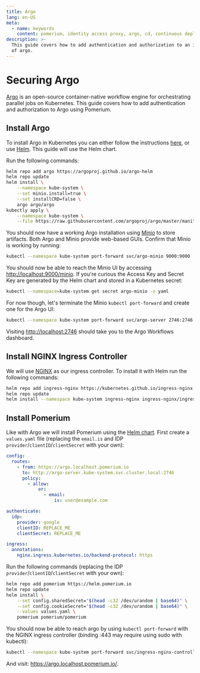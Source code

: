 ```yaml
---
title: Argo
lang: en-US
meta:
  - name: keywords
    content: pomerium, identity access proxy, argo, cd, continuous deployment
description: >-
  This guide covers how to add authentication and authorization to an instance
  of argo.
---
```


# Securing Argo

[Argo](https://argoproj.github.io/workflows) is an open-source container-native workflow engine for orchestrating parallel jobs on Kubernetes. This guide covers how to add authentication and authorization to Argo using Pomerium.

## Install Argo

To install Argo in Kubernetes you can either follow the instructions [here](https://github.com/argoproj/argo/blob/master/docs/getting-started.md), or use [Helm](https://github.com/argoproj/argo-helm/tree/master/charts/argo). This guide will use the Helm chart.

Run the following commands:

```bash
helm repo add argo https://argoproj.github.io/argo-helm
helm repo update
helm install \
    --namespace kube-system \
    --set minio.install=true \
    --set installCRD=false \
    argo argo/argo
kubectly apply \
    --namespace kube-system \
    --file https://raw.githubusercontent.com/argoproj/argo/master/manifests/base/crds/workflow-crd.yaml
```

You should now have a working Argo installation using [Minio](https://min.io/) to store artifacts. Both Argo and Minio provide web-based GUIs. Confirm that Minio is working by running:

```bash
kubectl --namespace kube-system port-forward svc/argo-minio 9000:9000
```

You should now be able to reach the Minio UI by accessing <http://localhost:9000/minio>. If you're curious the Access Key and Secret Key are generated by the Helm chart and stored in a Kubernetes secret:

```bash
kubectl --namespace=kube-system get secret argo-minio -o yaml
```

For now though, let's terminate the Minio `kubectl port-forward` and create one for the Argo UI:

```bash
kubectl --namespace kube-system port-forward svc/argo-server 2746:2746
```

Visiting <http://localhost:2746> should take you to the Argo Workflows dashboard.

## Install NGINX Ingress Controller

We will use [NGINX](https://kubernetes.github.io/ingress-nginx/deploy/#using-helm) as our ingress controller. To install it with Helm run the following commands:

```bash
helm repo add ingress-nginx https://kubernetes.github.io/ingress-nginx
helm repo update
helm install --namespace kube-system ingress-nginx ingress-nginx/ingress-nginx
```

## Install Pomerium

Like with Argo we will install Pomerium using the [Helm chart](https://github.com/pomerium/pomerium-helm). First create a `values.yaml` file (replacing the `email.is` and IDP `provider`/`clientID`/`clientSecret` with your own):

```yaml
config:
  routes:
    - from: https://argo.localhost.pomerium.io
      to: http://argo-server.kube-system.svc.cluster.local:2746
      policy:
        - allow:
            or:
              - email:
                  is: user@example.com

authenticate:
  idp:
    provider: google
    clientID: REPLACE_ME
    clientSecret: REPLACE_ME

ingress:
  annotations:
    nginx.ingress.kubernetes.io/backend-protocol: https
```

Run the following commands (replacing the IDP `provider`/`clientID`/`clientSecret` with your own):

```bash
helm repo add pomerium https://helm.pomerium.io
helm repo update
helm install \
    --set config.sharedSecret="$(head -c32 /dev/urandom | base64)" \
    --set config.cookieSecret="$(head -c32 /dev/urandom | base64)" \
    --values values.yaml \
    pomerium pomerium/pomerium
```

You should now be able to reach argo by using `kubectl port-forward` with the NGINX ingress controller (binding :443 may require using sudo with kubectl):

```bash
kubectl --namespace kube-system port-forward svc/ingress-nginx-controller 443:443
```

And visit: <https://argo.localhost.pomerium.io/>.
